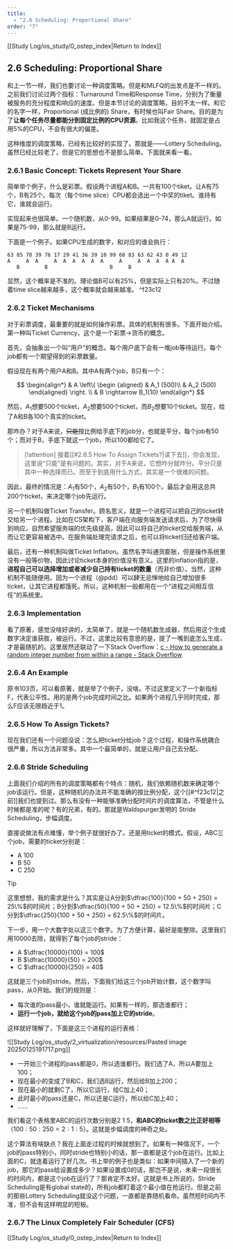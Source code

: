 ```yaml
---
title:
  - "2.6 Scheduling: Proportional Share"
order: "7"
---
```

[[Study Log/os_study/0_ostep_index|Return to Index]]

## 2.6 Scheduling: Proportional Share

和上一节一样，我们也要讨论一种调度策略。但是和MLFQ的出发点是不一样的。之前我们讨论过两个指标：Turnaround Time和Response Time，分别为了衡量被服务的充分程度和响应的速度。但是本节讨论的调度策略，目的不太一样。和它的名字一样，Proportional (成比例的) Share，有时候也叫Fair Share。目的是为了**让每个任务尽量都能分到固定比例的CPU资源**。比如我这个任务，就固定是占用5%的CPU，不会有很大的偏差。

这种维度的调度策略，已经有比较好的实现了。那就是——Lottery Scheduling。虽然已经比较老了，但是它的思想也不是那么简单。下面就来看一看。

### 2.6.1 Basic Concept: Tickets Represent Your Share

简单举个例子，什么是彩票。假设两个进程A和B。一共有100个tiket。让A有75个，B有25个。每次（每个time slice）CPU都会选出一个中奖的tiket。谁持有它，谁就会运行。

实现起来也很简单。一个随机数，从0-99。如果结果是0-74，那么A就运行。如果是75-99，那么就是B运行。

下面是一个例子。如果CPU生成的数字，和对应的谁会执行：

```
63 85 70 39 76 17 29 41 36 39 10 99 68 83 63 62 43 0 49 12
A     A  A     A  A  A  A  A  A     A     A  A  A  A A  A
   B        B                    B     B
```

显然，这个概率是不准的。理论值B可以有25%，但是实际上只有20%。不过随着time slice越来越多，这个概率就会越来越准。 ^f23c12

### 2.6.2 Ticket Mechanisms

对于彩票调度，最重要的就是如何操作彩票。具体的机制有很多。下面开始介绍。第一种叫Ticket Currency，这个是一个彩票->货币的概念。

首先，会抽象出一个叫“用户”的概念。每个用户底下会有一堆job等待运行。每个job都有一个期望得到的彩票数量。

假设现在有两个用户A和B。其中A有两个job，B只有一个：

$$
\begin{align*}
& A
\left\{
    \begin {aligned}
         & A_1 (500)\\
         & A_2 (500)         
    \end{aligned}
\right. \\
& B \rightarrow B_1(10)
\end{align*}
$$

然后，$A_1$想要500个ticket，$A_2$想要500个ticket，而$B_2$想要10个ticket。现在，给了A和B各100个真实的ticket。

那咋办？对于A来说，~~只能~~按比例给手底下的job分，也就是平分，每个job有50个；而对于B，手底下就这一个job，所以100都给它了。

> [!attention]
> 接着[[#2.6.5 How To Assign Tickets?|读下去]]，你会发现，这里说“只能”是有问题的。其实，对于A来说，它想咋分就咋分。平分只是其中一种选择而已。而至于到底用什么方式，其实是一个很难的问题。

因此，最终的情况是：$A_1$有50个，$A_2$有50个，$B_1$有100个。最后才会用这总共200个ticket，来决定哪个job先运行。

另一个机制叫做Ticket Transfer。顾名思义，就是一个进程可以把自己的ticket转交给另一个进程。比如在CS架构下，客户端在向服务端发送请求后，为了尽快得到响应，自然希望服务端的优先级提高，因此可以将自己的ticket交给服务端，从而让它更容易被选中。在服务端处理完请求之后，也可以将ticket归还给客户端。

最后，还有一种机制叫做Ticket Inflation。虽然名字叫通货膨胀，但是操作系统里没有一般等价物，因此讨论ticket本身的价值没有意义。这里的inflation指的是，**进程自己可以选择增加或者减少自己持有ticket的数量**（而非价值）。当然，这种机制不能随便用。因为一个进程（@pdd）可以肆无忌惮地给自己增加很多ticket，让其它进程都饿死。所以，这种机制一般都用在一个“进程之间相互信任”的系统里。

### 2.6.3 Implementation

看了原著，感觉没啥好讲的，太简单了，就是一个随机数生成器，然后用这个生成数字决定谁获胜，被运行。不过，这里比较有意思的是，提了一嘴到底怎么生成，才是最随机的。这里居然还联动了一下Stack Overflow：[c - How to generate a random integer number from within a range - Stack Overflow](https://stackoverflow.com/questions/2509679/how-to-generate-a-random-integer-number-from-within-a-range)

### 2.6.4 An Example

原书103页，可以看原著，就是举了个例子，没啥。不过这里定义了一个新指标F，代表公平性。用的是两个job完成时间之比。如果两个进程几乎同时完成，那么F应该无限趋近于1。

### 2.6.5 How To Assign Tickets?

现在我们还有一个问题没说：怎么把ticket分给job？这个过程，和操作系统耦合很严重，所以方法非常多。其中一个最简单的，就是让用户自己去分配。

### 2.6.6 Stride Scheduling

上面我们介绍的所有的调度策略都有个特点：随机，我们依赖随机数来确定哪个job该运行。但是，这种随机的办法并不能准确的按比例分配，这个[[#^f23c12|之前]]我们也提到过。那么有没有一种能够准确分配时间片的调度算法，不管是什么时候都是准的呢？有的兄弟，有的。那就是Waldspurger发明的 Stride Scheduling，步幅调度。

直接说做法有点难懂，举个例子就很好办了。还是用ticket的模式。假设，ABC三个job，需要的ticket分别是：

- A 100
- B 50
- C 250

> [!tip]
> 这里想想，我的需求是什么？其实是让A分到$\dfrac{100}{100 + 50 + 250} = 25\%$的时间片；B分到$\dfrac{50}{100 + 50 + 250} = 12.5\%$的时间片；C分到$\dfrac{250}{100 + 50 + 250} = 62.5\%$的时间片。

下一步，用一个大数字处以这三个数字。为了方便计算，最好是能整除。这里我们用10000去除，就得到了每个job的stride：

- A $\dfrac{10000}{100} = 100$
- B $\dfrac{10000}{50} = 200$
- C $\dfrac{10000}{250} = 40$

这就是三个job的stride。然后，下面我们给这三个job开始计数，这个数字叫pass，从0开始。我们的规则是：

- 每次谁的pass最小，谁就能运行。如果有一样的，那选谁都行；
- **运行一个job，就给这个job的pass加上它的stride**。

这样就好理解了，下面是这三个进程的运行表格：

![[Study Log/os_study/2_virtualization/resources/Pasted image 20250125191717.png]]

- 一开始三个进程的pass都是0，所以选谁都行。我们选了A，所以A要加上100；
- 现在最小的变成了B和C，我们选B运行，然后给B加上200；
- 现在最小的就剩C了，所以它运行，给C加上40；
- 此时最小的pass还是C，所以还是C运行，所以给C加上40；
- ……

我们看这个表格里ABC的运行次数分别是2 1 5，**和ABC的ticket数之比正好相等**（$100 : 50 : 250 = 2 : 1 : 5$）。这就是步幅调度的神奇之处。

这个算法有啥缺点？我在上面走过程的时候就想到了。如果有一种情况下，一个job的pass特别小，同时stride也特别小的话，那一直都是这个job在运行。比如上面的C，就连着运行了好几次。书上举的例子也是类似：如果中间插入了一个新的job，那它的pass给设置成多少？如果设置成0的话，那岂不是说，未来一段很长的时间内，都是这个job在运行了？那肯定不太好。这就是书上所说的，Stride Scheduling是有global state的，所有job都盯着这个最小值在抢运行。但是之前的那些Lottery Scheduling就没这个问题，一直都是靠随机看命。虽然短时间内不准，但不会有这样明显的短板。

### 2.6.7 The Linux Completely Fair Scheduler (CFS)




[[Study Log/os_study/0_ostep_index|Return to Index]]